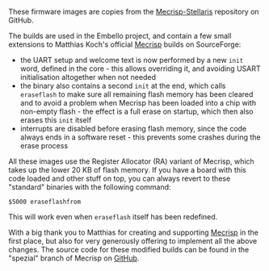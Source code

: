 These firmware images are copies from the [Mecrisp-Stellaris][MG] repository on
GitHub.

The builds are used in the Embello project, and contain a few small extensions
to Matthias Koch's official [Mecrisp][MS] builds on SourceForge:

* the UART setup and welcome text is now performed by a new `init` word, defined
  in the core - this allows overriding it, and avoiding USART initialisation
  altogether when not needed
* the binary also contains a second `init` at the end, which calls `eraseflash`
  to make sure all remaining flash memory has been cleared and to avoid a
  problem when Mecrisp has been loaded into a chip with non-empty flash - the
  effect is a full erase on startup, which then also erases this `init` itself
* interrupts are disabled before erasing flash memory, since the code always
  ends in a software reset - this prevents some crashes during the erase process

All these images use the Register Allocator (RA) variant of Mecrisp, which takes
up the lower 20 KB of flash memory. If you have a board with this code loaded
and other stuff on top, you can always revert to these "standard" binaries with
the following command:

    $5000 eraseflashfrom

This will work even when `eraseflash` itself has been redefined.

With a big thank you to Matthias for creating and supporting [Mecrisp][MG] in
the first place, but also for very generously offering to implement all the
above changes. The source code for these modified builds can be found in the
"spezial" branch of Mecrisp on [GitHub][MG].

   [MG]: https://github.com/jeelabs/mecrisp-stellaris
   [MS]: http://mecrisp.sourceforge.net
